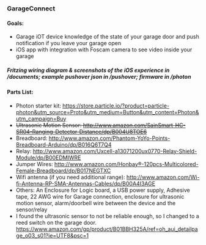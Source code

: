 ### GarageConnect

#### Goals:
* Garage iOT device knowledge of the state of your garage door and push notification if you leave your garage open
* iOS app with integration with Foscam camera to see video inside your garage

##### Fritzing wiring diagram & screenshots of the iOS experience in /documents; example pushover json in /pushover; firmware in /photon

#### Parts List:
* Photon starter kit: https://store.particle.io/?product=particle-photon&utm_source=Proto&utm_medium=Button&utm_content=Photon&utm_campaign=Buy
* ~~Ultrasonic Motion Sensor: http://www.amazon.com/SainSmart-HC-SR04-Ranging-Detector-Distance/dp/B004U8TOE6~~
* Breadboard: http://www.amazon.com/Phantom-YoYo-Points-Breadboard-Arduino/dp/B016Q6T7Q4
* Relay: http://www.amazon.com/Uxcell-a13071200ux0770-Relay-Shield-Module/dp/B00EDMIWRE
* Jumper Wires: http://www.amazon.com/Honbay®-120pcs-Multicolored-Female-Breadboard/dp/B017NEGTXC
* Wifi antenna (if you need additional range): http://www.amazon.com/Wi-fi-Antenna-RP-SMA-Antennas-Cables/dp/B00A4I3AGE
* Others:  An Enclosure for Logic board, a USB power supply, Adhesive tape, 22 AWG wire for Garage connection, enclosure for ultrasonic motion sensor, alarm/doorbell wire between the device and the sensor/relay
* I found the ultrasonic sensor to not be reliable enough, so I changed to a reed switch on the garage door.
https://www.amazon.com/gp/product/B01BBH325A/ref=oh_aui_detailpage_o03_s01?ie=UTF8&psc=1


